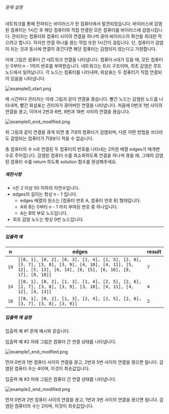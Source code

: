 ###### 문제 설명

네트워크를 통해 전파되는 바이러스가 한 컴퓨터에서 발견되었습니다. 바이러스에 감염된 컴퓨터는 1시간 후 해당 컴퓨터와 직접 연결된 모든 컴퓨터를 바이러스에 감염시킵니다. 관리자는 컴퓨터와 컴퓨터 사이의 연결을 하나씩 끊어 바이러스의 확산을 최대한 막으려고 합니다. 하지만 연결 하나를 끊는 작업 또한 1시간이 걸립니다. 단, 컴퓨터가 감염이 되는 것과 동시에 연결이 끊긴다면 해당 컴퓨터는 감염되지 않는다고 가정합니다.

아래 그림은 컴퓨터 간 네트워크 연결을 나타냅니다. 컴퓨터 n대가 있을 때, 모든 컴퓨터는 0부터 n - 1까지 번호를 부여받습니다. 네트워크는 트리 구조이며, 최초 감염은 루트 노드에서 일어납니다. 각 노드는 컴퓨터를 나타내며, 화살표는 두 컴퓨터가 직접 연결되어 있음을 나타냅니다.

![example0_start.png](https://grepp-programmers.s3.ap-northeast-2.amazonaws.com/files/production/f66cf7c3-6f30-486a-b134-af5bb40cfc8b/example0_start.png)

매 시간마다 관리자는 아래 그림과 같이 연결을 끊습니다. 빨간 노드는 감염된 노드를 나타내며, 빨간 화살표는 관리자가 끊어버린 연결을 나타냅니다. 처음에 0번과 1번 사이의 연결을 끊고, 이어서 2번과 6번, 8번과 18번 사이의 연결을 끊습니다.

![example0_end_modified.png](https://grepp-programmers.s3.ap-northeast-2.amazonaws.com/files/production/2184580a-9e78-4818-a280-fa9182ee6ddd/example0_end_modified.png)

위 그림과 같이 연결을 끊게 되면 총 7대의 컴퓨터가 감염되며, 다른 어떤 방법을 쓰더라도 감염되는 컴퓨터가 7대보다 적을 수 없습니다.

총 컴퓨터의 수 n과 연결된 두 컴퓨터의 번호를 나타내는 2차원 배열 edges가 매개변수로 주어집니다. 감염된 컴퓨터 수를 최소화하도록 연결을 하나씩 끊을 때, 그때의 감염된 컴퓨터 수를 return 하도록 solution 함수를 완성해주세요.

##### 제한사항

- n은 2 이상 50 이하의 자연수입니다.
- edges의 길이는 항상 n - 1 입니다.
  - edges 배열의 원소는 [컴퓨터 번호 A, 컴퓨터 번호 B] 형태입니다.
  - A와 B는 0부터 n - 1 까지 부여된 번호 중 하나입니다.
  - A는 B의 부모 노드입니다.
- 최초 감염 노드는 항상 0번 노드입니다.

------

##### 입출력 예

| n    | edges                                                        | result |
| ---- | ------------------------------------------------------------ | ------ |
| `19` | `[[0, 1], [0, 2], [0, 3], [1, 4], [1, 5], [2, 6], [3, 7], [3, 8], [3, 9], [4, 10], [4, 11], [5, 12], [5, 13], [6, 14], [6, 15], [6, 16], [8, 17], [8, 18]]` | `7`    |
| `14` | `[[0, 1], [0, 2], [1, 3], [1, 4], [2, 5], [2, 6], [2, 7], [3, 8], [3, 9], [3, 10], [4, 11], [4, 12], [4, 13]]` | `4`    |
| `10` | `[[0, 1], [0, 2], [1, 3], [2, 4], [2, 5], [2, 6], [3, 7], [3, 8], [3, 9]]` | `2`    |

##### 입출력 예 설명

입출력 예 #1
문제 예시와 같습니다.

입출력 예 #2
아래 그림은 컴퓨터 간 연결 상태를 나타냅니다.

![example1_end_modfied.png](https://grepp-programmers.s3.ap-northeast-2.amazonaws.com/files/production/f7af75b8-d65f-428c-bdbe-8cc79eca693a/example1_end_modfied.png)

먼저 0번과 1번 컴퓨터 사이의 연결을 끊고, 2번과 5번 사이의 연결을 끊으면 됩니다. 감염된 컴퓨터 수는 4이며, 이것이 최솟값입니다.

입출력 예 #3
아래 그림은 컴퓨터 간 연결 상태를 나타냅니다.

![example2_end_modified.png](https://grepp-programmers.s3.ap-northeast-2.amazonaws.com/files/production/b53b7703-569f-4d8a-9f1b-ae688d0d2b0a/example2_end_modified.png)

먼저 0번과 2번 컴퓨터 사이의 연결을 끊고, 1번과 3번 사이의 연결을 끊으면 됩니다. 감염된 컴퓨터의 수는 2이며, 이것이 최솟값입니다.